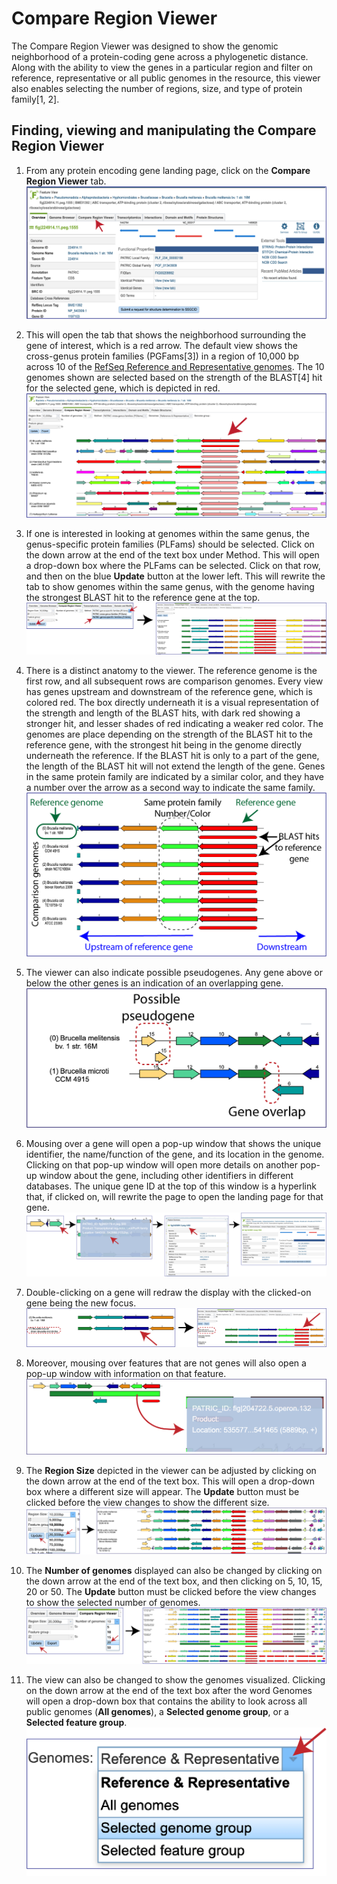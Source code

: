 # Compare Region Viewer

The Compare Region Viewer was designed to show the genomic neighborhood of a protein-coding gene across a phylogenetic distance. Along with the ability to view the genes in a particular region and filter on reference, representative or all public genomes in the resource, this viewer also enables selecting the number of regions, size, and type of protein family[1, 2].

## Finding, viewing and manipulating the Compare Region Viewer
1.	From any protein encoding gene landing page, click on the **Compare Region Viewer** tab.
![Compare Region View tab on the Feature Landing page](./images/Figure_1_CRV_tab.png "Compare Region Viewer tab.")

2.	This will open the tab that shows the neighborhood surrounding the gene of interest, which is a red arrow.  The default view shows the cross-genus protein families (PGFams[3]) in a region of 10,000 bp across 10 of the [RefSeq Reference and Representative genomes](https://www.ncbi.nlm.nih.gov/refseq/about/prokaryotes/).  The 10 genomes shown are selected based on the strength of the BLAST[4] hit for the selected gene, which is depicted in red. 
![Default Compare Region View](./images/Figure_2_Defaule_CRV.png "Default Compare Region View.")

3.	If one is interested in looking at genomes within the same genus, the genus-specific protein families (PLFams) should be selected. Click on the down arrow at the end of the text box under Method.  This will open a drop-down box where the PLFams can be selected.  Click on that row, and then on the blue **Update** button at the lower left.  This will rewrite the tab to show genomes within the same genus, with the genome having the strongest BLAST hit to the reference gene at the top. 
![Change to PLFam](./images/Figure_3_Change_PLFams.png "Change to PLFam.")

4.	There is a distinct anatomy to the viewer.  The reference genome is the first row, and all subsequent rows are comparison genomes.  Every view has genes upstream and downstream of the reference gene, which is colored red.  The box directly underneath it is a visual representation of the strength and length of the BLAST hits, with dark red showing a stronger hit, and lesser shades of red indicating a weaker red color.  The genomes are place depending on the strength of the BLAST hit to the reference gene, with the strongest hit being in the genome directly underneath the reference.  If the BLAST hit is only to a part of the gene, the length of the BLAST hit will not extend the length of the gene.  Genes in the same protein family are indicated by a similar color, and they have a number over the arrow as a second way to indicate the same family.
![Viewer Anatomy](./images/Figure_4_Anatomy_of_Viewer.png "Viewer Anatomy.")

5.	The viewer can also indicate possible pseudogenes.  Any gene above or below the other genes is an indication of an overlapping gene.
![Gene Overlap](./images/Figure_5-Gene_overlap.png "Gene Overlap.")

6.	Mousing over a gene will open a pop-up window that shows the unique identifier, the name/function of the gene, and its location in the genome.  Clicking on that pop-up window will open more details on another pop-up window about the gene, including other identifiers in different databases.  The unique gene ID at the top of this window is a hyperlink that, if clicked on, will rewrite the page to open the landing page for that gene.
![Gene Mouseover](./images/Figure_5a-Gene_mouseover.png "Gene Mouseover.")

7.	Double-clicking on a gene will redraw the display with the clicked-on gene being the new focus.
![Double click](./images/Figure_X-Double_click.png "Double click.")

8.	Moreover, mousing over features that are not genes will also open a pop-up window with information on that feature.
![Operon](./images/Figure_5b-Operon.png "Operon.")

9.	The **Region Size** depicted in the viewer can be adjusted by clicking on the down arrow at the end of the text box.  This will open a drop-down box where a different size will appear.  The **Update** button must be clicked before the view changes to show the different size.
![Region Size](./images/Figure_6-Region_size.png "Region size.")

10.	The **Number of genomes** displayed can also be changed by clicking on the down arrow at the end of the text box, and then clicking on 5, 10, 15, 20 or 50.  The **Update** button must be clicked before the view changes to show the selected number of genomes.
![Genome Number](./images/Figure_7-Genome_Number.png "Genome number.")

11. The view can also be changed to show the genomes visualized.  Clicking on the down arrow at the end of the text box after the word Genomes will open a drop-down box that contains the ability to look across all public genomes (**All genomes**), a **Selected genome group**, or a **Selected feature group**.
![Changing Genomes](./images/Figure_8-Changing_genomes.png "Changing genomes.")
